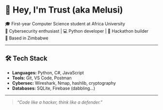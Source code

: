 # 👋 Hey, I'm Trust (aka Melusi)

🎓 First-year Computer Science student at Africa University  
🔐 Cybersecurity enthusiast | 💻 Python developer | 🚀 Hackathon builder  
📍 Based in Zimbabwe

---

## 🛠️ Tech Stack

- **Languages:** Python, C#, JavaScript  
- **Tools:** Git, VS Code, Postman  
- **Cybersec:** Wireshark, Nmap, hashlib, cryptography  
- **Databases:** SQLite, Firebase (dabbling…)

---

> _“Code like a hacker, think like a defender.”_


